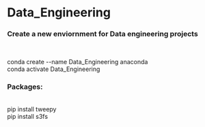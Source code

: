 # Data_Engineering

<h3>Create a new enviornment for Data engineering projects</h3><br>

conda create --name Data_Engineering anaconda<br>
conda activate Data_Engineering


<h3>Packages:</h3><br>
pip install tweepy<br>
pip install s3fs<br>
